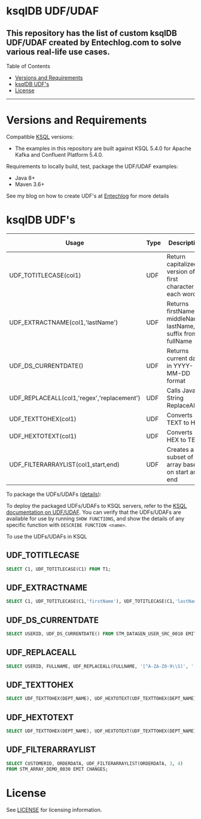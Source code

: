 # ksqlDB UDF/UDAF

This repository has the list of custom ksqlDB UDF/UDAF created by Entechlog.com to solve various real-life use cases.
---

Table of Contents

* <a href="#Requirements">Versions and Requirements</a>
* <a href="#ksqlDB UDF's">ksqlDB UDF's</a>
* <a href="#License">License</a>

---

<a name="Requirements"></a>

# Versions and Requirements

Compatible [KSQL](https://github.com/confluentinc/ksql) versions:

* The examples in this repository are built against KSQL 5.4.0 for Apache Kafka and Confluent Platform 5.4.0.

Requirements to locally build, test, package the UDF/UDAF examples:

* Java 8+
* Maven 3.6+

See my blog on how to create UDF's at [Entechlog](https://www.entechlog.com/2020/02/how-to-create-and-validate-ksqldb-udfs.html) for more details

<a name="ksqlDB UDF's"></a>

# ksqlDB UDF's
|Usage   									|Type   |Description   												  	|Demo URL	|
|-------------------------------------------|-------|---------------------------------------------------------------|-----------|
|UDF_TOTITLECASE(col1)   					|UDF    |Return capitalized version of first character in each word   	| [Demo](https://asciinema.org/a/8lXP671qZk85XGNbCYZyOsHDh) |
|UDF_EXTRACTNAME(col1,'lastName')   		|UDF   	|Returns firstName, middleName, lastName, suffix from fullName  | [Demo](https://asciinema.org/a/5qhuIBWLQahEsl3WBexFIfcnX) |
|UDF_DS_CURRENTDATE()   					|UDF   	|Returns current date in YYYY-MM-DD format   					| [Demo](https://asciinema.org/a/24q9DZ3ufc0aFZBHMLtVr2mYd) |
|UDF_REPLACEALL(col1,'regex','replacement') |UDF   	|Calls Java String ReplaceAll   								| [Demo](https://asciinema.org/a/USrMytLDR5TWdS6QP5FrGwSvt) |
|UDF_TEXTTOHEX(col1)                        |UDF    |Converts TEXT to HEX                                           | [Demo](https://asciinema.org/a/rkQLi4e3paS94Zbp4ksQ9D99A) |
|UDF_HEXTOTEXT(col1)                        |UDF    |Converts HEX to TEXT                                           | [Demo](https://asciinema.org/a/rkQLi4e3paS94Zbp4ksQ9D99A) |
|UDF_FILTERARRAYLIST(col1,start,end)                |UDF    |Creates a subset of array based on start and end                                           | [Demo](https://asciinema.org/a/VRWZUSnZIDNwB7LyH4VY8A2EK) |

To package the UDFs/UDAFs ([details](https://docs.confluent.io/current/ksql/docs/developer-guide/implement-a-udf.html#build-the-udf-package)):

To deploy the packaged UDFs/UDAFs to KSQL servers, refer to the
[KSQL documentation on UDF/UDAF](https://docs.confluent.io/current/ksql/docs/developer-guide/udf.html#deploying).
You can verify that the UDFs/UDAFs are available for use by running `SHOW FUNCTIONS`, and show the details of
any specific function with `DESCRIBE FUNCTION <name>`.

To use the UDFs/UDAFs in KSQL

## UDF_TOTITLECASE

```sql
SELECT C1, UDF_TOTITLECASE(C1) FROM T1;
```

## UDF_EXTRACTNAME

```sql
SELECT C1, UDF_TOTITLECASE(C1,'firstName'), UDF_TOTITLECASE(C1,'lastName') FROM T1;
```

## UDF_DS_CURRENTDATE

```sql
SELECT USERID, UDF_DS_CURRENTDATE() FROM STM_DATAGEN_USER_SRC_0010 EMIT CHANGES;
```

## UDF_REPLACEALL

```sql
SELECT USERID, FULLNAME, UDF_REPLACEALL(FULLNAME, '[^A-ZA-Z0-9\\S]', '') FROM STM_DATAGEN_USER_SRC_0010 EMIT CHANGES;
```

## UDF_TEXTTOHEX

```sql
SELECT UDF_TEXTTOHEX(DEPT_NAME), UDF_HEXTOTEXT(UDF_TEXTTOHEX(DEPT_NAME)),* FROM TBL_DEPARTMENTS_01 EMIT CHANGES;
```

## UDF_HEXTOTEXT

```sql
SELECT UDF_TEXTTOHEX(DEPT_NAME), UDF_HEXTOTEXT(UDF_TEXTTOHEX(DEPT_NAME)),* FROM TBL_DEPARTMENTS_01 EMIT CHANGES;
```

## UDF_FILTERARRAYLIST

```sql
SELECT CUSTOMERID, ORDERDATA, UDF_FILTERARRAYLIST(ORDERDATA, 3, 4)
FROM STM_ARRAY_DEMO_0030 EMIT CHANGES;
```

<a name="License"></a>

# License

See [LICENSE](LICENSE) for licensing information.

